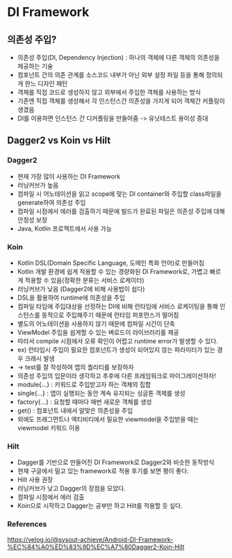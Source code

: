 # DI Framework
## 의존성 주입?
- 의존성 주입(DI, Dependency Injection) : 하나의 객체에 다른 객체의 의존성을 제공하는 기술
- 컴포넌트 간의 의존 관계를 소스코드 내부가 아닌 외부 설정 파일 등을 통해 정의되게 한느 디자인 패턴
- 객체를 직접 코드로 생성하지 않고 외부에서 주입한 객체를 사용하는 방식
- 기존엔 직접 객체를 생성해서 각 인스턴스간 의존성을 가지게 되어 객체간 커플링이 생겼음
- DI를 이용하면 인스턴스 간 디커플링을 만들어줌 -> 유닛테스트 용이성 증대
## Dagger2 vs Koin vs Hilt
### Dagger2
- 현재 가장 많이 사용하는 DI Framework
- 러닝커브가 높음
- 컴파일 시 어노테이션을 읽고 scope에 맞는 DI container와 주입할 class파일을 generate하여 의존성 주입
- 컴파일 시점에서 에러를 검출하기 때문에 빌드가 완료된 파일은 의존성 주입에 대해 안정성 보장
- Java, Kotlin 프로젝트에서 사용 가능

### Koin
- Kotlin DSL(Domain Specific Language, 도메인 특화 언어)로 만들어짐
- Kotlin 개발 환경에 쉽게 적용할 수 있는 경량화된 DI Framework로, 가볍고 빠르게 적용할 수 있음(정확한 분류는 서비스 로케이터)
- 러닝커브가 낮음 (Dagger2에 비해 사용법이 쉽다)
- DSL을 활용하여 runtime에 의존성을 주입
- 컴파일 타임에 주입대상을 선정하는 DI에 비해 런타임에 서비스 로케이팅을 통해 인스턴스를 동적으로 주입해주기 때문에 런타임 퍼포먼스가 떨어짐
- 별도의 어노테이션을 사용하지 않기 때문에 컴파일 시간이 단축
- ViewModel 주입을 쉽게할 수 있는 벼로드이 라이브러리를 제공
- 따라서 compile 시점에서 오류 확인이 어렵고 runtime error가 발생할 수 있다.
- ex) 런타임시 주입이 필요한 컴포넌트가 생성이 되어있지 않는 파라미터가 있는 경우 크래시 발생
- -> test를 잘 작성하여 앱의 퀄리티를 보장하자
- 의존성 주입의 입문이라 생각하고 추후에 다른 프레임워크로 마이그레이션하자!
- module{...} : 키워드로 주입받고자 하는 객체의 집합
- single{...} : 앱이 실행되는 동안 계속 유지되는 싱글톤 객체를 생성
- factory{...} : 요청할 때마다 매번 새로운 객체를 생성
- get() : 컴포넌트 내에서 알맞은 의존성을 주입
- 외에도 프래그먼트나 액티비티에서 필요한 viewmodel을 주입받을 때는 viewmodel 키워드 이용


### Hilt
- Dagger를 기반으로 만들어진 DI Framework로 Dagger2와 비슷한 동작방식
- 현재 구글에서 밀고 있는 framework로 적용 후기를 보면 평이 좋다.
- Hilt 사용 권장
- 러닝커브가 낮고 Dagger의 장점을 모았다.
- 컴파일 시점에서 에러 검출
- Koin으로 시작하고 Dagger는 공부만 하고 Hilt를 적용할 듯 싶다.



### References 
https://velog.io/@sysout-achieve/Android-DI-Framework-%EC%84%A0%ED%83%9D%EC%A7%80Dagger2-Koin-Hilt
